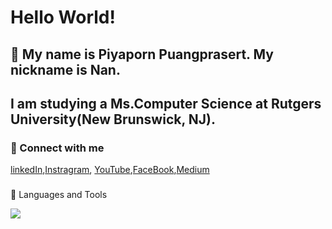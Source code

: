# Hello World! 
## 👋 My name is Piyaporn Puangprasert. My nickname is Nan.
## I am studying a Ms.Computer Science at Rutgers University(New Brunswick, NJ).


### 🤝 Connect with me <be>
[linkedIn](https://www.linkedin.com/in/piyapornp/),[Instragram](https://www.instagram.com/puangprasert_nan/), [YouTube](https://www.youtube.com/@nanpiyaporn),[FaceBook](https://www.facebook.com/nanPiyapornPP),[Medium](https://medium.com/@piyapornp) 

### 

🧠 Languages and Tools
<p align="left">
  <a href="https://skillicons.dev">
    <img src="https://skillicons.dev/icons?i=s,html,css,py,r,react,gcp, mysql, figma" />
  </a>
</p>

